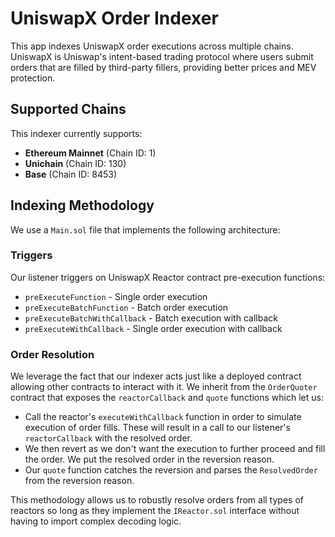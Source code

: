 # UniswapX Order Indexer

This app indexes UniswapX order executions across multiple chains. UniswapX is Uniswap's intent-based trading protocol where users submit orders that are filled by third-party fillers, providing better prices and MEV protection.

## Supported Chains

This indexer currently supports:
- **Ethereum Mainnet** (Chain ID: 1)
- **Unichain** (Chain ID: 130)
- **Base** (Chain ID: 8453)

## Indexing Methodology

We use a `Main.sol` file that implements the following architecture:

### Triggers
Our listener triggers on UniswapX Reactor contract pre-execution functions:
- `preExecuteFunction` - Single order execution
- `preExecuteBatchFunction` - Batch order execution  
- `preExecuteBatchWithCallback` - Batch execution with callback
- `preExecuteWithCallback` - Single order execution with callback

### Order Resolution
We leverage the fact that our indexer acts just like a deployed contract allowing other contracts to interact with it. We inherit from the `OrderQuoter` contract that exposes the `reactorCallback` and `quote` functions which let us:
- Call the reactor's `executeWithCallback` function in order to simulate execution of order fills. These will result in a call to our listener's `reactorCallback` with the resolved order.
- We then revert as we don't want the execution to further proceed and fill the order. We put the resolved order in the reversion reason. 
- Our `quote` function catches the reversion and parses the `ResolvedOrder` from the reversion reason.

This methodology allows us to robustly resolve orders from all types of reactors so long as they implement the `IReactor.sol` interface without having to import complex decoding logic.
